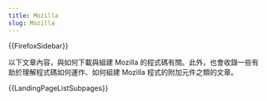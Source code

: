 ```yaml
---
title: Mozilla
slug: Mozilla
---
```


{{FirefoxSidebar}}

以下文章內容，與如何下載與組建 Mozilla 的程式碼有關。此外，也會收錄一些有助於理解程式碼如何運作、如何組建 Mozilla 程式的附加元件之類的文章。

{{LandingPageListSubpages}}
